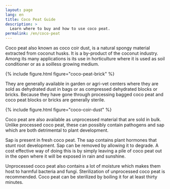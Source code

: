 ```yaml
---
layout: page
lang: en
title: Coco Peat Guide
description: >
  Learn where to buy and how to use coco peat.
permalink: /en/coco-peat
---
```



Coco peat also known as coco coir dust, is a natural spongy material extracted
from coconut husks. It is a by-product of the coconut industry. Among its many
applications is its use in horticulture where it is used as soil conditioner
or as a soilless growing medium.

{% include figure.html figure="coco-peat-brick" %}

They are generally available in garden or agri-vet centers where they are sold as
dehydrated dust in bags or as compressed dehydrated blocks or bricks. Because they have
gone through processing bagged coco peat and coco peat blocks or bricks are
generally sterile.

{% include figure.html figure="coco-coir-dust" %}

Coco peat are also available as unprocessed material that are sold in bulk.
Unlike processed coco peat, these can possibly contain pathogens and sap which
are both detrimental to plant development.

Sap is present in fresh coco peat. The sap contains plant hormones that stunt
root development. Sap can be removed by allowing it to degrade. A cost effective
way of doing this is by simply leaving a pile of coco peat out in the open where
it will be exposed in rain and sunshine.

Unprocessed coco peat also contains a lot of moisture which makes them host to
harmful bacteria and fungi. Sterilization of unprocessed coco peat is
recommended. Coco peat can be sterilized by boiling it for at least thirty
minutes.


